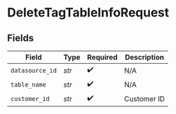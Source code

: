 # DeleteTagTableInfoRequest


## Fields

| Field              | Type               | Required           | Description        |
| ------------------ | ------------------ | ------------------ | ------------------ |
| `datasource_id`    | *str*              | :heavy_check_mark: | N/A                |
| `table_name`       | *str*              | :heavy_check_mark: | N/A                |
| `customer_id`      | *str*              | :heavy_check_mark: | Customer ID        |